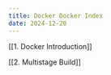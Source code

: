 ```yaml
---
title: Docker Docker Index
date: 2024-12-20
---
```

[[1. Docker Introduction]]

[[2. Multistage Build]]

